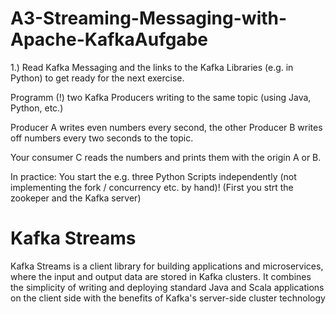 # A3-Streaming-Messaging-with-Apache-KafkaAufgabe


1.) Read Kafka Messaging and the links to the Kafka Libraries (e.g. in Python) to get ready for the next exercise.

Programm (!) two Kafka Producers writing to the same topic (using Java, Python, etc.)

Producer A writes even numbers every second, the other Producer B writes off numbers every two seconds to the topic.

Your consumer C reads the numbers and prints them with the origin A or B.

In practice: You start the e.g. three Python Scripts independently (not implementing the fork / concurrency etc. by hand)! (First you strt the zookeper and the Kafka server)

# Kafka Streams
Kafka Streams is a client library for building applications and microservices, where the input and output data are stored in Kafka clusters. It combines the simplicity of writing and deploying standard Java and Scala applications on the client side with the benefits of Kafka's server-side cluster technology
